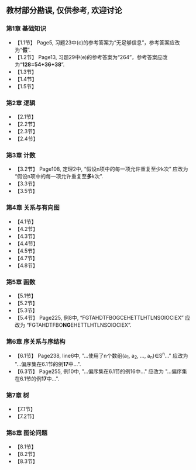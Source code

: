 ## 教材部分勘误, 仅供参考, 欢迎讨论
### 第1章 基础知识
* 【1.1节】 Page5, 习题23中(c)的参考答案为“无足够信息”，参考答案应改为“**假**”.
* 【1.2节】 Page13, 习题29中(e)的参考答案为“264”，参考答案应改为“**128=54+36+38**”.
* 【1.3节】 
* 【1.4节】  
* 【1.5节】 

### 第2章 逻辑
* 【2.1节】 
* 【2.2节】 
* 【2.3节】 
* 【2.4节】 

### 第3章 计数
* 【3.2节】 Page108, 定理2中, “假设n项中的每一项允许重复至少k次” 应改为 “假设n项中的每一项允许重复至**多**k次”.
* 【3.3节】 
* 【3.5节】 

### 第4章 关系与有向图
* 【4.1节】 
* 【4.2节】 
* 【4.3节】 
* 【4.4节】 
* 【4.5节】 
* 【4.7节】 
* 【4.8节】 

### 第5章 函数
* 【5.1节】 
* 【5.2节】 
* 【5.3节】 
* 【5.4节】 Page225, 例8中, “FGTAHDTFBOGCEHETTLHTLNSOIOCIEX” 应改为 “FGTAHDTFBO**NG**EHETTLHTLNSOIOCIEX”.

### 第6章 序关系与序结构
* 【6.1节】 Page238, line6中, "...使用了n个数组(a<sub>1</sub>, a<sub>2</sub>, ..., a<sub>n</sub>)∈S<sup>n</sup>..." 应改为 "...偏序集在6.1节的例**17**中...".
* 【6.3节】 Page255, 例10中, "...偏序集在6.1节的例16中..." 应改为 "...偏序集在6.1节的例**17**中...".


### 第7章 树
* 【7.1节】 
* 【7.2节】 

### 第8章 图论问题
* 【8.1节】 
* 【8.2节】 
* 【8.3节】 









